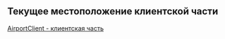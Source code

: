 ## Текущее местоположение клиентской части
[AirportClient - клиентская часть](https://github.com/Shush1k/AirportClient)